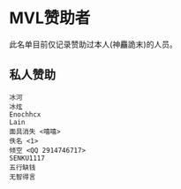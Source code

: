 # MVL赞助者

此名单目前仅记录赞助过本人(神麤詭末)的人员。

## 私人赞助

    冰河
    冰炫
    Enochhcx
    Lain
    面具消失 <嘻嘻>
    佚名 <1>
    倾空 <QQ 2914746717>
    SENKU1117
    五行缺钱
    无智得言
